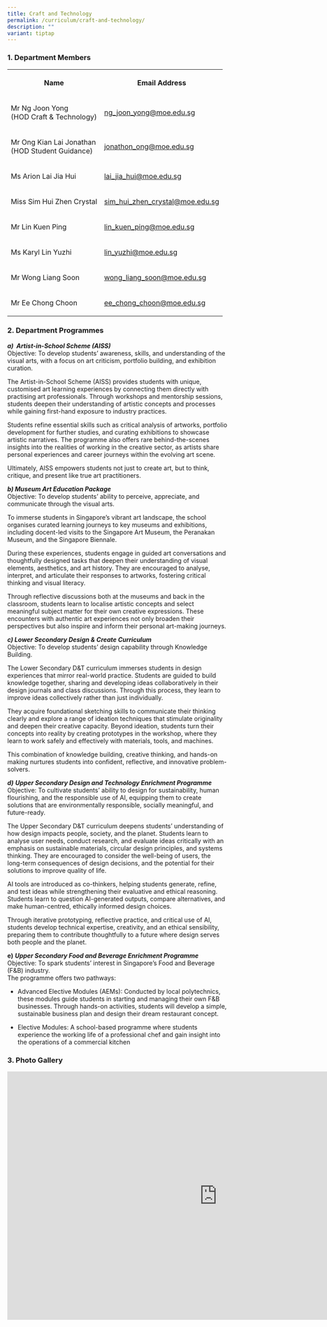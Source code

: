 ```yaml
---
title: Craft and Technology
permalink: /curriculum/craft-and-technology/
description: ""
variant: tiptap
---
```

<h3>1. Department Members</h3>
<table style="minWidth: 50px">
<colgroup>
<col>
<col>
</colgroup>
<tbody>
<tr>
<th rowspan="1" colspan="1">
<p>Name</p>
</th>
<th rowspan="1" colspan="1">
<p>Email Address</p>
</th>
</tr>
<tr>
<td rowspan="1" colspan="1">
<p>Mr Ng Joon Yong
<br>(HOD Craft &amp; Technology)</p>
</td>
<td rowspan="1" colspan="1">
<p><a href="mailto:ng_joon_yong@moe.edu.sg" rel="noopener noreferrer nofollow" target="_blank">ng_joon_yong@moe.edu.sg</a>
</p>
</td>
</tr>
<tr>
<td rowspan="1" colspan="1">
<p>Mr Ong Kian Lai Jonathan
<br>(HOD Student Guidance)</p>
</td>
<td rowspan="1" colspan="1">
<p><a href="mailto:jonathon_ong@moe.edu.sg" rel="noopener noreferrer nofollow" target="_blank">jonathon_ong@moe.edu.sg</a>
</p>
</td>
</tr>
<tr>
<td rowspan="1" colspan="1">
<p>Ms Arion Lai Jia Hui</p>
</td>
<td rowspan="1" colspan="1">
<p><a href="mailto:lai_jia_hui@moe.edu.sg" rel="noopener noreferrer nofollow" target="_blank">lai_jia_hui@moe.edu.sg</a>
</p>
</td>
</tr>
<tr>
<td rowspan="1" colspan="1">
<p>Miss Sim Hui Zhen Crystal</p>
</td>
<td rowspan="1" colspan="1">
<p><a href="mailto:sim_hui_zhen_crystal@moe.edu.sg" rel="noopener noreferrer nofollow" target="_blank">sim_hui_zhen_crystal@moe.edu.sg</a>
</p>
</td>
</tr>
<tr>
<td rowspan="1" colspan="1">
<p>Mr Lin Kuen Ping</p>
</td>
<td rowspan="1" colspan="1">
<p><a href="mailto:lin_kuen_ping@moe.edu.sg" rel="noopener noreferrer nofollow" target="_blank">lin_kuen_ping@moe.edu.sg</a>
</p>
</td>
</tr>
<tr>
<td rowspan="1" colspan="1">
<p>Ms Karyl Lin Yuzhi</p>
</td>
<td rowspan="1" colspan="1">
<p><a href="mailto:lin_yuzhi@moe.edu.sg" rel="noopener noreferrer nofollow" target="_blank">lin_yuzhi@moe.edu.sg</a>
</p>
</td>
</tr>
<tr>
<td rowspan="1" colspan="1">
<p>Mr Wong Liang Soon</p>
</td>
<td rowspan="1" colspan="1">
<p><a href="mailto:wong_liang_soon@moe.edu.sg" rel="noopener noreferrer nofollow" target="_blank">wong_liang_soon@moe.edu.sg</a>
</p>
</td>
</tr>
<tr>
<td rowspan="1" colspan="1">
<p>Mr Ee Chong Choon</p>
</td>
<td rowspan="1" colspan="1">
<p><a href="mailto:ee_chong_choon@moe.edu.sg" rel="noopener noreferrer nofollow" target="_blank">ee_chong_choon@moe.edu.sg</a>
</p>
</td>
</tr>
</tbody>
</table>
<h3>2. Department Programmes</h3>
<p><strong><em>a)&nbsp; Artist-in-School Scheme (AISS)<br></em></strong>Objective:
To develop students’ awareness, skills, and understanding of the visual
arts, with a focus on art criticism, portfolio building, and exhibition
curation.</p>
<p>The Artist-in-School Scheme (AISS) provides students with unique, customised
art learning experiences by connecting them directly with practising art
professionals. Through workshops and mentorship sessions, students deepen
their understanding of artistic concepts and processes while gaining first-hand
exposure to industry practices.</p>
<p>Students refine essential skills such as critical analysis of artworks,
portfolio development for further studies, and curating exhibitions to
showcase artistic narratives. The programme also offers rare behind-the-scenes
insights into the realities of working in the creative sector, as artists
share personal experiences and career journeys within the evolving art
scene.</p>
<p>Ultimately, AISS empowers students not just to create art, but to think,
critique, and present like true art practitioners.</p>
<p><strong><em>b) Museum Art Education Package</em></strong>
<br>Objective: To develop students’ ability to perceive, appreciate, and communicate
through the visual arts.</p>
<p>To immerse students in Singapore’s vibrant art landscape, the school organises
curated learning journeys to key museums and exhibitions, including docent-led
visits to the Singapore Art Museum, the Peranakan Museum, and the Singapore
Biennale.</p>
<p>During these experiences, students engage in guided art conversations
and thoughtfully designed tasks that deepen their understanding of visual
elements, aesthetics, and art history. They are encouraged to analyse,
interpret, and articulate their responses to artworks, fostering critical
thinking and visual literacy.</p>
<p>Through reflective discussions both at the museums and back in the classroom,
students learn to localise artistic concepts and select meaningful subject
matter for their own creative expressions. These encounters with authentic
art experiences not only broaden their perspectives but also inspire and
inform their personal art-making journeys.</p>
<p><strong><em>c) Lower Secondary Design &amp; Create Curriculum</em></strong>
<br>Objective: To develop students’ design capability through Knowledge Building.</p>
<p>The Lower Secondary D&amp;T curriculum immerses students in design experiences
that mirror real-world practice. Students are guided to build knowledge
together, sharing and developing ideas collaboratively in their design
journals and class discussions. Through this process, they learn to improve
ideas collectively rather than just individually.</p>
<p>They acquire foundational sketching skills to communicate their thinking
clearly and explore a range of ideation techniques that stimulate originality
and deepen their creative capacity. Beyond ideation, students turn their
concepts into reality by creating prototypes in the workshop, where they
learn to work safely and effectively with materials, tools, and machines.</p>
<p>This combination of knowledge building, creative thinking, and hands-on
making nurtures students into confident, reflective, and innovative problem-solvers.</p>
<p><strong><em>d)</em></strong>&nbsp;<strong><em>Upper Secondary Design and Technology Enrichment Programme<br></em></strong>Objective:
To cultivate students’ ability to design for sustainability, human flourishing,
and the responsible use of AI, equipping them to create solutions that
are environmentally responsible, socially meaningful, and future-ready.</p>
<p>The Upper Secondary D&amp;T curriculum deepens students’ understanding
of how design impacts people, society, and the planet. Students learn to
analyse user needs, conduct research, and evaluate ideas critically with
an emphasis on sustainable materials, circular design principles, and systems
thinking. They are encouraged to consider the well-being of users, the
long-term consequences of design decisions, and the potential for their
solutions to improve quality of life.</p>
<p>AI tools are introduced as co-thinkers, helping students generate, refine,
and test ideas while strengthening their evaluative and ethical reasoning.
Students learn to question AI-generated outputs, compare alternatives,
and make human-centred, ethically informed design choices.</p>
<p>Through iterative prototyping, reflective practice, and critical use of
AI, students develop technical expertise, creativity, and an ethical sensibility,
preparing them to contribute thoughtfully to a future where design serves
both people and the planet.</p>
<p><strong>e)</strong>&nbsp;<strong><em>Upper Secondary Food and Beverage Enrichment Programme</em><br></strong>Objective:
To spark students’ interest in Singapore’s Food and Beverage (F&amp;B)
industry.
<br>The programme offers two pathways:</p>
<ul data-tight="true" class="tight">
<li>
<p>Advanced Elective Modules (AEMs): Conducted by local polytechnics, these
modules guide students in starting and managing their own F&amp;B businesses.
Through hands-on activities, students will develop a simple, sustainable
business plan and design their dream restaurant concept.</p>
</li>
<li>
<p>Elective Modules: A school-based programme where students experience the
working life of a professional chef and gain insight into the operations
of a commercial kitchen</p>
</li>
</ul>
<h3>3. Photo Gallery</h3>
<div class="iframe-wrapper">
<iframe height="569" width="960" allowfullscreen="true" frameborder="0" src="https://docs.google.com/presentation/d/e/2PACX-1vT5uCSX5-O8RTUTrbLXRWcIDsS7siW2YaWrIGTX0uGPfEkbFnI01zVwyjh1vMuw9gBPHw7mDvXceac3/embed?start=false&amp;loop=false&amp;delayms=3000"></iframe>
</div>
<p></p>